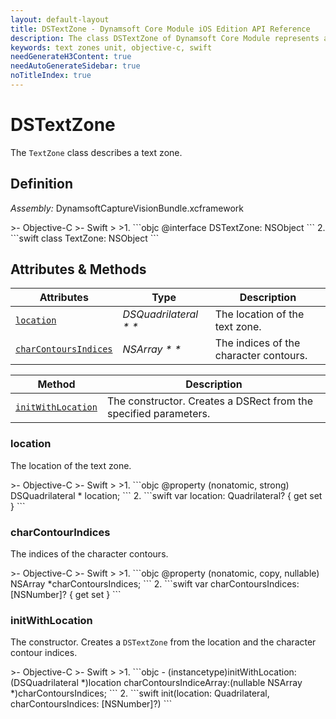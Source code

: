 ```yaml
---
layout: default-layout
title: DSTextZone - Dynamsoft Core Module iOS Edition API Reference
description: The class DSTextZone of Dynamsoft Core Module represents a single text zone.
keywords: text zones unit, objective-c, swift
needGenerateH3Content: true
needAutoGenerateSidebar: true
noTitleIndex: true
---
```


# DSTextZone

The `TextZone` class describes a text zone.

## Definition

*Assembly:* DynamsoftCaptureVisionBundle.xcframework

<div class="sample-code-prefix"></div>
>- Objective-C
>- Swift
>
>1. 
```objc
@interface DSTextZone: NSObject
```
2. 
```swift
class TextZone: NSObject
```

## Attributes & Methods

| Attributes | Type | Description |
| ---------- | ---- | ----------- |
| [`location`](#location) | *DSQuadrilateral * \** | The location of the text zone. |
| [`charContoursIndices`](#charcontourindices) | *NSArray * \** | The indices of the character contours. |

| Method | Description |
| ------ | ----------- |
| [`initWithLocation`](#initwithlocation) | The constructor. Creates a DSRect from the specified parameters. |

### location

The location of the text zone.

<div class="sample-code-prefix"></div>
>- Objective-C
>- Swift
>
>1. 
```objc
@property (nonatomic, strong) DSQuadrilateral * location;
```
2. 
```swift
var location: Quadrilateral? { get set }
```

### charContourIndices

The indices of the character contours.

<div class="sample-code-prefix"></div>
>- Objective-C
>- Swift
>
>1. 
```objc
@property (nonatomic, copy, nullable) NSArray<NSNumber *> *charContoursIndices;
```
2. 
```swift
var charContoursIndices: [NSNumber]? { get set }
```

### initWithLocation

The constructor. Creates a `DSTextZone` from the location and the character contour indices.

<div class="sample-code-prefix"></div>
>- Objective-C
>- Swift
>
>1. 
```objc
- (instancetype)initWithLocation:(DSQuadrilateral *)location
         charContoursIndiceArray:(nullable NSArray<NSNumber *> *)charContoursIndices;
```
2. 
```swift
init(location: Quadrilateral, charContoursIndices: [NSNumber]?)
```

